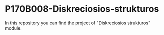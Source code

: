 # P170B008-Diskreciosios-strukturos
In this repository you can find the project of "Diskreciosios strukturos" module.
